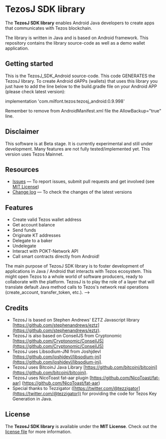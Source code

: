 # TezosJ SDK library

The **TezosJ SDK library** enables Android Java developers to create apps that communicates with Tezos blockchain.

The library is written in Java and is based on Android framework. This repository contains the library source-code as well as a demo wallet application.

## Getting started

This is the TezosJ_SDK_Android source-code. This code GENERATES the TezosJ library. To create Android dAPPs (wallets) that uses this library you just have to add the line below to the build.gradle file on your Android APP (please check latest version):

implementation 'com.milfont.tezos:tezosj_android:0.9.998'

Remember to remove from AndroidManifest.xml file the AllowBackup="true" line.


## Disclaimer

This software is at Beta stage. It is currently experimental and still under development.
Many features are not fully tested/implemented yet. This version uses Tezos Mainnet.

## Resources
<!---
- [Full project documentation][doc-home] — To have a comprehensive understanding of the workflow and get the installation procedure
- [TezoJ Support Center][tezosj-help] — To get technical help from TezosJ
-->
- [Issues][project-issues] — To report issues, submit pull requests and get involved (see [MIT License][project-license])
- [Change log][project-changelog] — To check the changes of the latest versions

## Features

- Create valid Tezos wallet address
- Get account balance
- Send funds
- Originate KT addresses
- Delegate to a baker
- Undelegate
- Interact with POKT-Network API
- Call smart contracts directly from Android!


The main purpose of TezosJ SDK library is to foster development of applications in Java / Android that interacts
with Tezos ecosystem. This might open Tezos to a whole world of software producers, ready to collaborate with the platform.
TezosJ is to play the role of a layer that will translate default Java method calls to Tezos's network real operations
(create_account, transfer_token, etc.).
-->

## Credits

- TezosJ is based on Stephen Andrews' EZTZ Javascript library  [https://github.com/stephenandrews/eztz](https://github.com/stephenandrews/eztz).  
- TezosJ is also based on ConseilJS from Cryptonomic [https://github.com/Cryptonomic/ConseilJS](https://github.com/Cryptonomic/ConseilJS)
- TezosJ uses Libsodium-JNI from Joshjdevl  [https://github.com/joshjdevl/libsodium-jni](https://github.com/joshjdevl/libsodium-jni).  
- TezosJ uses BitcoinJ Java Library  [https://github.com/bitcoinj/bitcoinj](https://github.com/bitcoinj/bitcoinj).   
- TezosJ uses NicoToast fat-aar plugin [https://github.com/NicoToast/fat-aar] (https://github.com/NicoToast/fat-aar)
- Special thanks to Tezzigator ([https://twitter.com/@tezzigator](https://twitter.com/@tezzigator)) for providing the code for Tezos Key Generation in Java. 


## License

The **TezosJ SDK library** is available under the **MIT License**. Check out the [license file][project-license] for more information.

[doc-home]: https://github.com/LMilfont/TezosJ/wiki

[tezosj-help]: http://help.android.com

[project-issues]: https://github.com/LMilfont/TezosJ/issues

[project-license]: LICENSE.md
[project-changelog]: CHANGELOG.md

